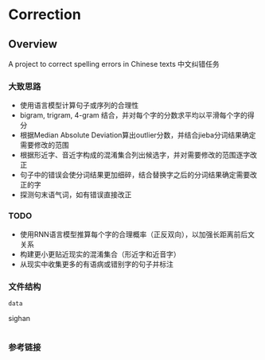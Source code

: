 # Correction

## Overview
A project to correct spelling errors in Chinese texts
中文纠错任务

### 大致思路
* 使用语言模型计算句子或序列的合理性
* bigram, trigram, 4-gram 结合，并对每个字的分数求平均以平滑每个字的得分
* 根据Median Absolute Deviation算出outlier分数，并结合jieba分词结果确定需要修改的范围
* 根据形近字、音近字构成的混淆集合列出候选字，并对需要修改的范围逐字改正
* 句子中的错误会使分词结果更加细碎，结合替换字之后的分词结果确定需要改正的字
* 探测句末语气词，如有错误直接改正

### TODO
* 使用RNN语言模型推算每个字的合理概率（正反双向），以加强长距离前后文关系
* 构建更小更贴近现实的混淆集合（形近字和近音字）
* 从现实中收集更多的有语病或错别字的句子并标注

### 文件结构
```
data
```
sighan
```
```

### 参考链接
